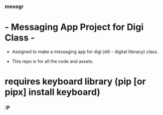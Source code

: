 ### messgr
# - Messaging App Project for Digi Class -

- Assigned to make a messaging app for digi (dili - digital literacy) class. 

- This repo is for all the code and assets.
# requires keyboard library (pip [or pipx] install keyboard)

### :P
